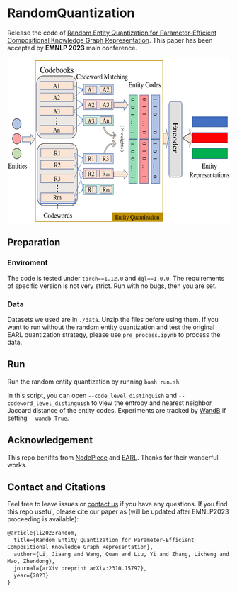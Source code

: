 # RandomQuantization
Release the code of
[Random Entity Quantization for Parameter-Efficient Compositional Knowledge Graph Representation](https://arxiv.org/abs/2310.15797#). 
This paper has been accepted by **EMNLP 2023** main conference.

<div  align="center">  
<img src="./EntityQuantization.png" width = "600" height = "375" alt="EntityQuantization" align=center />
</div>  

## Preparation
### Enviroment
The code is tested under ```torch==1.12.0``` and ```dgl==1.0.0```. The requirements of specific version is not very strict. Run with no bugs, then you are set.
### Data
Datasets we used are in ```./data```. Unzip the files before using them. If you want to run without the random entity quantization and test the original EARL quantization strategy, please use ```pre_process.ipynb``` to process the data.

## Run
Run the random entity quantization by running ```bash run.sh```.

In this script, you can open ```--code_level_distinguish``` and ```--codeword_level_distinguish``` to view the entropy and nearest neighbor Jaccard distance of the entity codes. Experiments are tracked by [WandB](https://wandb.ai/site) if setting ```--wandb True```.

## Acknowledgement
This repo benifits from [NodePiece](https://github.com/migalkin/NodePiece) and [EARL](https://github.com/zjukg/EARL). Thanks for their wonderful works.

## Contact and Citations
Feel free to leave issues or [contact us](mailto:jali@mail.ustc.edu.cn) if you have any questions.
If you find this repo useful, please cite our paper as (will be updated after EMNLP2023 proceeding is available):
```
@article{li2023random,
  title={Random Entity Quantization for Parameter-Efficient Compositional Knowledge Graph Representation},
  author={Li, Jiaang and Wang, Quan and Liu, Yi and Zhang, Licheng and Mao, Zhendong},
  journal={arXiv preprint arXiv:2310.15797},
  year={2023}
}
```
